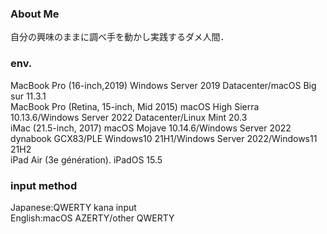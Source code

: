 ### About Me
自分の興味のままに調べ手を動かし実践するダメ人間．

### env.
MacBook Pro (16-inch,2019) Windows Server 2019 Datacenter/macOS Big sur 11.3.1<br>
MacBook Pro (Retina, 15-inch, Mid 2015) macOS High Sierra 10.13.6/Windows Server 2022 Datacenter/Linux Mint 20.3<br>
iMac (21.5-inch, 2017) macOS Mojave 10.14.6/Windows Server 2022<br>
dynabook GCX83/PLE Windows10 21H1/Windows Server 2022/Windows11 21H2<br>
iPad Air (3e génération). iPadOS 15.5<br>

### input method
Japanese:QWERTY kana input<br>
English:macOS AZERTY/other QWERTY 
